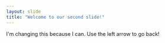 ```yaml
---
layout: slide
title: "Welcome to our second slide!"
---
```

I'm changing this because I can.
Use the left arrow to go back!
